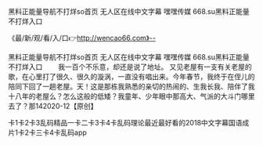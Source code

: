 黑料正能量导航不打烊so首页
无人区在线中文字幕
嘿嘿传媒
668.su黑料正能量不打烊入口


《最/新/观/看/入/口👉http://wencao66.com》--

黑料正能量导航不打烊so首页
无人区在线中文字幕
嘿嘿传媒
668.su黑料正能量不打烊入口
　　我一百个不乐意，却还是说了地址。
又见老屋有一支有关老屋的歌，在心里打了很久、很久的漩涡，一直没有唱出来。今年春节，我终于在侄儿的陪同下回了一趟老屋。天！这是那栋我熟悉的亲切的热闹的、生我长我、陪伴了我十八年的老屋么？怎么这般的低矮？我童年、少年眼中那高大、气派的大斗门哪里去了？那142020-12【原创】





卡1卡2卡3乱码精品一卡二卡3卡4卡乱码理论最近最好看的2018中文字幕国语成片1卡2卡三卡4卡乱码app
